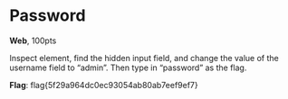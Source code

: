 # Password
**Web**, 100pts

Inspect element, find the hidden input field, and change the value of the username field to “admin”. Then type in “password” as the flag.

**Flag**: flag{5f29a964dc0ec93054ab80ab7eef9ef7}